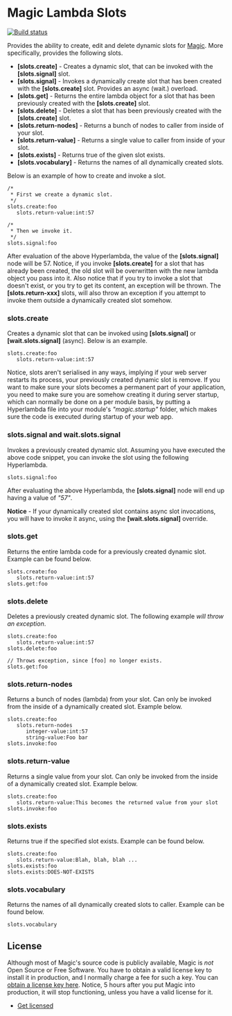 
# Magic Lambda Slots

[![Build status](https://travis-ci.org/polterguy/magic.lambda.slots.svg?master)](https://travis-ci.org/polterguy/magic.lambda.slots)

Provides the ability to create, edit and delete dynamic slots for [Magic](https://github.com/polterguy.magic). More specifically, provides
the following slots.

* __[slots.create]__ - Creates a dynamic slot, that can be invoked with the __[slots.signal]__ slot.
* __[slots.signal]__ - Invokes a dynamically create slot that has been created with the __[slots.create]__ slot. Provides an async (wait.) overload.
* __[slots.get]__ - Returns the entire lambda object for a slot that has been previously created with the __[slots.create]__ slot.
* __[slots.delete]__ - Deletes a slot that has been previously created with the __[slots.create]__ slot.
* __[slots.return-nodes]__ - Returns a bunch of nodes to caller from inside of your slot.
* __[slots.return-value]__ - Returns a single value to caller from inside of your slot.
* __[slots.exists]__ - Returns true of the given slot exists.
* __[slots.vocabulary]__ - Returns the names of all dynamically created slots.

Below is an example of how to create and invoke a slot.

```
/*
 * First we create a dynamic slot.
 */
slots.create:foo
   slots.return-value:int:57

/*
 * Then we invoke it.
 */
slots.signal:foo
```

After evaluation of the above Hyperlambda, the value of the __[slots.signal]__ node will be 57. Notice, if you
invoke __[slots.create]__ for a slot that has already been created, the old slot will be overwritten with the
new lambda object you pass into it. Also notice that if you try to invoke a slot that doesn't exist, or you try
to get its content, an exception will be thrown. The __[slots.return-xxx]__ slots, will also throw an exception if you
attempt to invoke them outside a dynamically created slot somehow.

### slots.create

Creates a dynamic slot that can be invoked using **[slots.signal]** or **[wait.slots.signal]** (async). Below is an example.

```
slots.create:foo
   slots.return-value:int:57
```

Notice, slots aren't serialised in any ways, implying if your web server restarts its process, your previously created
dynamic slot is remove. If you want to make sure your slots becomes a permanent part of your application, you need to
make sure you are somehow creating it during server startup, which can normally be done on a per module basis, by putting
a Hyperlambda file into your module's _"magic.startup"_ folder, which makes sure the code is executed during startup
of your web app.

### slots.signal and wait.slots.signal

Invokes a previously created dynamic slot. Assuming you have executed the above code snippet, you can invoke the slot using
the following Hyperlambda.

```
slots.signal:foo
```

After evaluating the above Hyperlambda, the **[slots.signal]** node will end up having a value of _"57"_.

**Notice** - If your dynamically created slot contains async slot invocations, you will have to invoke
it async, using the **[wait.slots.signal]** override.

### slots.get

Returns the entire lambda code for a previously created dynamic slot. Example can be found below.

```
slots.create:foo
   slots.return-value:int:57
slots.get:foo
```

### slots.delete

Deletes a previously created dynamic slot. The following example _will throw an exception_.

```
slots.create:foo
   slots.return-value:int:57
slots.delete:foo

// Throws exception, since [foo] no longer exists.
slots.get:foo
```

### slots.return-nodes

Returns a bunch of nodes (lambda) from your slot. Can only be invoked from the inside of
a dynamically created slot. Example below.

```
slots.create:foo
   slots.return-nodes
      integer-value:int:57
      string-value:Foo bar
slots.invoke:foo
```

### slots.return-value

Returns a single value from your slot. Can only be invoked from the inside of
a dynamically created slot. Example below.

```
slots.create:foo
   slots.return-value:This becomes the returned value from your slot
slots.invoke:foo
```

### slots.exists

Returns true if the specified slot exists. Example can be found below.

```
slots.create:foo
   slots.return-value:Blah, blah, blah ...
slots.exists:foo
slots.exists:DOES-NOT-EXISTS
```

### slots.vocabulary

Returns the names of all dynamically created slots to caller. Example can be
found below.

```
slots.vocabulary
```

## License

Although most of Magic's source code is publicly available, Magic is _not_ Open Source or Free Software.
You have to obtain a valid license key to install it in production, and I normally charge a fee for such a
key. You can [obtain a license key here](https://servergardens.com/buy/).
Notice, 5 hours after you put Magic into production, it will stop functioning, unless you have a valid
license for it.

* [Get licensed](https://servergardens.com/buy/)
